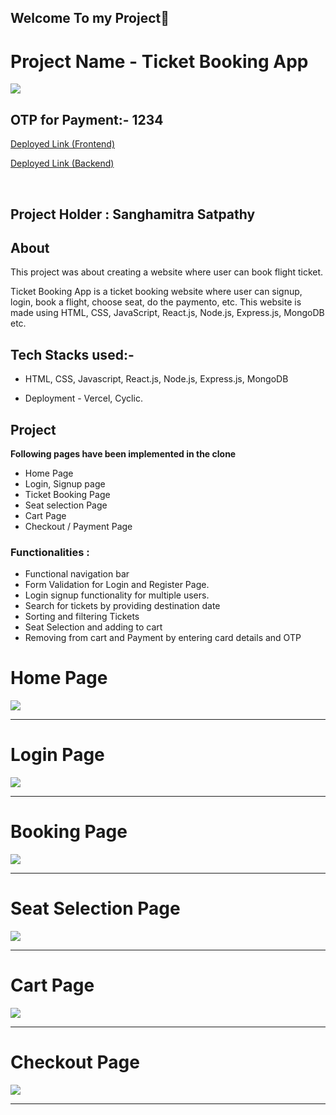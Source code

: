 ## Welcome To my Project👋

# Project Name -  Ticket Booking App

<img src='https://i.postimg.cc/8PkQp0k4/tickethome.png' />

## OTP for Payment:- 1234

<a target="blank" href="https://ticket-booking-app-drab.vercel.app/">Deployed Link (Frontend)</a>

<a target="blank" href="https://agile-neckerchief-fox.cyclic.app/">Deployed Link (Backend)</a>

<br />

## Project Holder : Sanghamitra Satpathy


## About
This project was about creating a website where user can book flight ticket. 

Ticket Booking App is a ticket booking website where user can signup, login, book a flight, choose seat, do the paymento, etc. 
This website is made using HTML, CSS, JavaScript, React.js, Node.js, Express.js, MongoDB etc.


## Tech Stacks used:- 

* HTML, CSS, Javascript, React.js, Node.js, Express.js, MongoDB

* Deployment - Vercel, Cyclic.

## Project
**Following pages have been implemented in the clone**
* Home Page
* Login, Signup page
* Ticket Booking Page
* Seat selection Page
* Cart Page
* Checkout / Payment Page


### Functionalities :
* Functional navigation bar
* Form Validation for Login and Register Page.
* Login signup functionality for multiple users.
* Search for tickets by providing destination date
* Sorting and filtering Tickets
* Seat Selection and adding to cart
* Removing from cart and Payment by entering card details and OTP

<h1>Home Page</h1>
<img src='https://i.postimg.cc/vTRkw0qr/ticket-homepage.png' />
<br />
<hr />

<h1>Login Page</h1>
<img src="https://i.postimg.cc/mgsy70Jf/ticket-login.png" />
<br />
<hr />

<h1>Booking Page</h1>
<img src="https://i.postimg.cc/6pWGWwF3/ticket-bokking.png" />
<br />
<hr />

<h1>Seat Selection Page</h1>
<img src="https://i.postimg.cc/43CkvNZ4/ticket-seat.png" />
<br />
<hr />

<h1>Cart Page</h1>
<img src="https://i.postimg.cc/cCLV1v7h/ticket-cart.png" />
<br />
<hr />

<h1>Checkout Page</h1>
<img src="https://i.postimg.cc/ydvbGVqZ/ticket-checkout.png" />
<br />
<hr />
